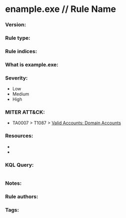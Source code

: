 # enample.exe // Rule Name

### Version:

### Rule type:

### Rule indices:

### What is example.exe:

### Severity:
- Low
- Medium
- High

### MITER ATT&CK:
- TA0007 > T1087 > [Valid Accounts: Domain Accounts](https://attack.mitre.org/techniques/T1078/002/)

### Resources:
- 
-

### KQL Query:
```

```

### Notes:

### Rule authors:

### Tags:
